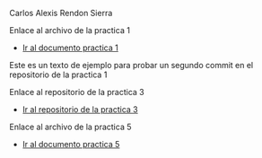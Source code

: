Carlos Alexis Rendon Sierra

Enlace al archivo de la practica 1
 - [Ir al documento practica 1](practica-1.md)

Este es un texto de ejemplo para probar un segundo commit en el repositorio de la practica 1

Enlace al repositorio de la practica 3 
  - [Ir al repositorio de la practica 3](https://github.com/SpectralComet73/Practica_3)

Enlace al archivo de la practica 5
  - [Ir al documento practica 5](practica-5.md)